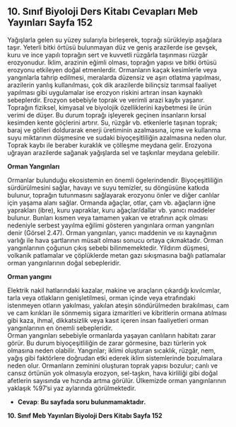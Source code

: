## 10. Sınıf Biyoloji Ders Kitabı Cevapları Meb Yayınları Sayfa 152

Yağışlarla gelen su yüzey sularıyla birleşerek, toprağı sürükleyip aşağılara taşır. Yeterli bitki örtüsü bulunmayan düz ve geniş arazilerde ise gevşek, kuru ve ince yapılı toprağın sert ve kuvvetli rüzgârla taşınması rüzgâr erozyonudur. İklim, arazinin eğimli olması, toprağın yapısı ve bitki örtüsü erozyonu etkileyen doğal etmenlerdir. Ormanların kaçak kesimlerle veya yangınlarla tahrip edilmesi, meralarda düzensiz ve aşırı otlatma yapılması, arazilerin yanlış kullanılması, çok dik arazilerde bilinçsiz tarımsal faaliyet yapılması gibi uygulamalar ise erozyon riskini artıran insan kaynaklı sebeplerdir. Erozyon sebebiyle toprak ve verimli arazi kaybı yaşanır. Toprağın fiziksel, kimyasal ve biyolojik özelliklerini kaybetmesi ile ürün verimi de düşer. Bu durum toprağı işleyerek geçinen insanların kırsal kesimden kente göçlerini artırır. Su, rüzgâr vb. etkenlerle taşınan toprak; baraj ve gölleri doldurarak enerji üretiminin azalmasına, içme ve kullanma suyu miktarının düşmesine ve sudaki biyoçeşitliliğin azalmasına neden olur. Toprak kaybı ile beraber kuraklık ve çölleşme meydana gelir. Erozyona uğrayan arazilerde sağanak yağışlarda sel ve taşkınlar meydana gelebilir.

**Orman Yangınları**

Ormanlar bulunduğu ekosistemin en önemli ögelerindendir. Biyoçeşitliliğin sürdürülmesini sağlar, havayı ve suyu temizler, su döngüsüne katkıda bulunur, toprağın tutunmasını sağlayarak erozyonu önler ve diğer canlılar için yaşama alanı sağlar. Ormanda ağaçlar, otlar, çam vb. ağaçların iğne yaprakları (ibre), kuru yapraklar, kuru ağaçlar/dallar vb. yanıcı maddeler bulunur. Bunları kısmen veya tamamen yakan ve etrafının açık olması nedeniyle serbest yayılma eğilimi gösteren yangınlara orman yangınları denir (Görsel 2.47). Orman yangınları, yanıcı maddenin ve ısı kaynağının varlığı ile hava şartlarının müsait olması sonucu ortaya çıkmaktadır. Orman yangınlarının çoğunun çıkış sebebi bilinmemektedir. Yildırım düşmesi, volkanik patlamalar ve çöplüklerde metan gazı sıkışmasına bağlı patlamalar orman yangınlarının doğal sebepleridir.

**Orman yangını**

Elektrik nakil hatlarındaki kazalar, makine ve araçların çıkardığı kıvılcımlar, tarla veya otlakların genişletilmesi, orman içinde veya etrafındaki istenmeyen otların yakılması, yakılan ateşin söndürülmeden bırakılması, cam ve cam kırıkları ile sönmemiş sigara izmaritleri ve kibritlerin ormana atılması gibi kaza, ihmal, dikkatsizlik veya kasıt içeren insan faaliyetleri orman yangınlarının en önemli sebepleridir.  
 Orman yangınları sebebiyle ormanlarda yaşayan canlıların habitatı zarar görür. Bu durum biyoçeşitliliğin de zarar görmesine, bazı türlerin yok olmasına neden olabilir. Yangınlar; iklimi oluşturan sıcaklık, rüzgâr, nem, yağış gibi faktörlere doğrudan etki ederek iklim sistemlerinde bozulmalara neden olur. Ormanların zeminini oluşturan toprak yapısı bozulur; canlı ve cansız örtünün yok olmasıyla erozyon, sel-taşkın, hava kirliliği gibi doğal afetlerin sayısında ve hızında artma görülür. Ülkemizde orman yangınlarının yaklaşık %97’si yaz aylarında görülmektedir.

* **Cevap**: **Bu sayfada soru bulunmamaktadır.**

**10. Sınıf Meb Yayınları Biyoloji Ders Kitabı Sayfa 152**